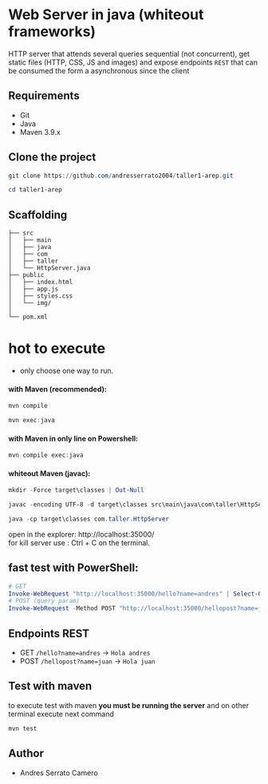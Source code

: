 # Web Server in java (whiteout frameworks)

HTTP server that attends several queries sequential (not concurrent), get static files (HTTP, CSS, JS and images) and expose endpoints `REST` that can be consumed the form a asynchronous since the client  

## Requirements 

- Git
- Java 
- Maven 3.9.x 

## Clone the project
```powershell
git clone https://github.com/andresserrato2004/taller1-arep.git
```
```powershell
cd taller1-arep
```

## Scaffolding 
```
├── src
│   ├── main
│   ├── java
│   ├── com
│   ├── taller
│   └── HttpServer.java 
├── public
│   ├── index.html 
│   ├── app.js 
│   ├── styles.css 
│   └── img/ 
│ 
└── pom.xml
```
# hot to execute 

- only choose one way to run.  

#### with Maven (recommended):
```powershell
mvn compile
```
```powershell
mvn exec:java
```
#### with Maven in only line on Powershell:
```powershell
mvn compile exec:java
```

#### whiteout  Maven (javac):
```powershell
mkdir -Force target\classes | Out-Null
```
```powershell
javac -encoding UTF-8 -d target\classes src\main\java\com\taller\HttpServer.java
```
```powershell
java -cp target\classes com.taller.HttpServer
```

open in the explorer: http://localhost:35000/  
for kill server use : Ctrl + C on the terminal.

## fast test with PowerShell:

```powershell
# GET
Invoke-WebRequest "http://localhost:35000/hello?name=andres" | Select-Object -Expand Content
# POST (query param)
Invoke-WebRequest -Method POST "http://localhost:35000/hellopost?name=juan" | Select-Object -Expand Content
```
## Endpoints REST
- GET `/hello?name=andres` → `Hola andres`
- POST `/hellopost?name=juan` → `Hola juan`


## Test with maven

to execute test with maven **you must be running the server** and on other terminal execute next command

```powershell
mvn test
```
## Author
 - Andres Serrato Camero

